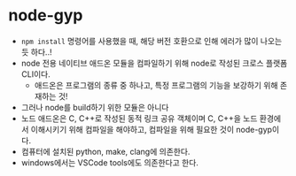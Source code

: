 # node-gyp

- `npm install` 명령어를 사용했을 때, 해당 버전 호환으로 인해 에러가 많이 나오는 듯 하다..!
- node 전용 네이티브 애드온 모듈을 컴파일하기 위해 node로 작성된 크로스 플랫폼 CLI이다.
  - 애드온은 프로그램의 종류 중 하나고, 특정 프로그램의 기능을 보강하기 위해 존재하는 것!
- 그러나 node를 build하기 위한 모듈은 아니다
- 노드 애드온은 C, C++로 작성된 동적 링크 공유 객체이며 C, C++을 노드 환경에서 이해시키기 위해 컴파일을 해야하고, 컴파일을 위해 필요한 것이 node-gyp이다.
- 컴퓨터에 설치된 python, make, clang에 의존한다.
- windows에서는 VSCode tools에도 의존한다고 한다.
